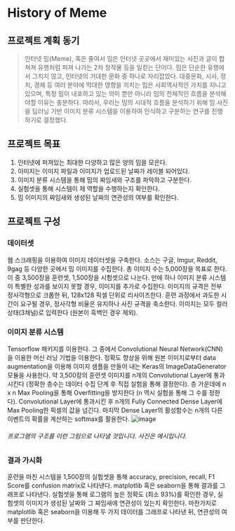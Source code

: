 # History of Meme

## 프로젝트 계획 동기
> 인터넷 밈(Meme), 혹은 줄여서 밈은 인터넷 곳곳에서 재미있는 사진과 글이 합쳐져 유행처럼 퍼져 나가는 2차 창작물 등을 일컫는 단어다. 밈은 단순한 유행에서 그치지 않고, 인터넷의 거대한 문화 중 하나로 자리잡았다. 대중문화, 시사, 정치, 경제 등 여러 분야에 막대한 영향을 끼치는 밈은 사회역사적인 가치를 지니고 있으며, 특정 밈이 내포하고 있는 의미 뿐만 아니라 밈의 전체적인 흐름을 분석해야할 이유는 충분하다. 따라서, 우리는 밈의 시대적 흐름을 분석하기 위해 밈 사진을 딥러닝 기반 이미지 분류 시스템을 이용하여 인식하고 구분하는 연구를 진행하기로 결정했다. 

## 프로젝트 목표
1. 인터넷에 퍼져있는 최대한 다양하고 많은 양의 밈을 모은다.
  1. 이미지는 이미지 파일과 이미지가 업로드된 날짜가 레이블 되어있다.
2. 이미지 분류 시스템을 통해 밈의 짜임새와 구조를 파악하고 구분한다.
3. 실험셋을 통해 시스템이 제 역할을 수행하는지 확인한다.
4. 밈 이미지의 짜임새와 생성된 날짜의 연관성의 여부를 확인한다.

## 프로젝트 구성
### 데이터셋 
웹 스크래핑을 이용하여 이미지 데이터셋을 구축한다. 소스는 구글, Imgur, Reddit, 9gag 등 다양한 곳에서 밈 이미지를 수집한다. 총 이미지 수는 5,000장을 목표로 한다. 이 중 3,500장을 훈련셋, 1,500장을 시험셋으로 나눈다. 만에 하나 이미지 분류 시스템이 특별한 성과를 보이지 못할 경우, 이미지를 추가로 수집한다. 이미지의 규격은 전부 정사각형으로 크롭한 뒤, 128x128 픽셀 단위로 리사이즈한다. 훈련 과정에서 과도한 시간이 요구될 경우, 정사각형 비율은 유지하나 사진 규격을 축소한다. 이미지는 모두 컬러 상태(3채널)로 입력한다 (원본이 흑백인 경우 제외). 

### 이미지 분류 시스템
Tensorflow 패키지를 이용한다. 그 중에서 Convolutional Neural Network(CNN)을 이용한 머신 러닝 기법을 이용한다. 정확도 향상을 위해 원본 이미지로부터 data augmentation을 이용해 이미지 샘플을 만들어 내는 Keras의 ImageDataGenerator 모듈을 사용한다. 약 3,500장의 훈련셋 이미지를 n개의 Convolutional Layer에 통과시킨다 (정확한 층수는 데이터 수집 단계 후 직접 실험을 통해 결정한다). 층 가운데에 n x n Max Pooling을 통해 Overfitting을 방지한다 (n 역시 실험을 통해 그 수를 정한다). Convolutional Layer에 통과시킨 후 n개의 Fully Connected Dense Layer에 Max Pooling한 픽셀의 값을 넘긴다. 마지막 Dense Layer의 활성함수는 n개의 다른 이벤트의 확률을 계산하는 softmax를 활용한다. ![image](https://user-images.githubusercontent.com/46840483/134803750-d99cb185-ad94-4959-a02e-1d5dbf02b348.png)

###### 프로그램의 구조를 이런 그림으로 나타낼 것입니다. 사진은 예시입니다.

### 결과 가시화
훈련을 마친 시스템을 1,500장의 실험셋을 통해 accuracy, precision, recall, F1 Score를 confusion matrix로 나타낸다. matplotlib 혹은 seaborn을 통해 결과를 그래프로 나타낸다. 실험셋을 통해 로그램의 높은 정확도 (최소 93%)를 확인한 경우, 실험셋의 이미지가 생성된 날짜와 그 짜임새에 연관성이 있는지 확인한다. 마찬가지로 matplotlib 혹은 seaborn을 이용해 두 가지 데이터를 그래프로 나타낸 뒤, 연관성의 여부를 판단한다. 
